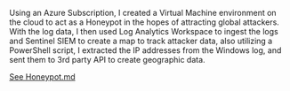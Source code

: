 Using an Azure Subscription, I created a Virtual Machine environment on the cloud to act as a Honeypot in the hopes of attracting global attackers. With the log data, I  then used Log Analytics Workspace to ingest the logs and Sentinel SIEM to create a map to track attacker data, also utilizing a PowerShell script, I extracted the IP addresses from the Windows log, and sent them to 3rd party API to create geographic data.

[See Honeypot.md](https://github.com/ericktafel1/AzureHoneypot/blob/main/Honeypot.md)
